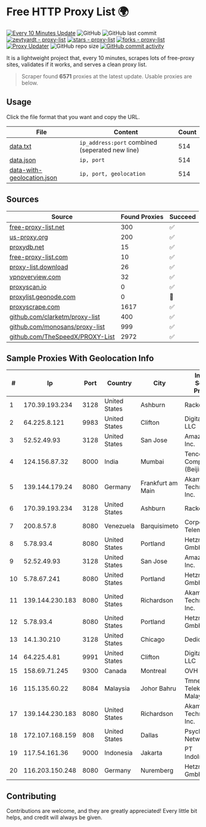 
# Free HTTP Proxy List 🌍

[![Every 10 Minutes Update](https://github.com/mertguvencli/http-proxy-list/actions/workflows/main.yml/badge.svg?branch=main)](https://github.com/mertguvencli/http-proxy-list/actions/workflows/main.yml)
![GitHub](https://img.shields.io/github/license/mertguvencli/http-proxy-list)
![GitHub last commit](https://img.shields.io/github/last-commit/mertguvencli/http-proxy-list)
[![zevtyardt - proxy-list](https://img.shields.io/static/v1?label=zevtyardt&message=proxy-list&color=blue&logo=github)](https://github.com/zevtyardt/proxy-list "Go to GitHub repo")
[![stars - proxy-list](https://img.shields.io/github/stars/zevtyardt/proxy-list?style=social)](https://github.com/zevtyardt/proxy-list)
[![forks - proxy-list](https://img.shields.io/github/forks/zevtyardt/proxy-list?style=social)](https://github.com/zevtyardt/proxy-list)
[![Proxy Updater](https://github.com/zevtyardt/proxy-list/workflows/Proxy%20Updater/badge.svg)](https://github.com/zevtyardt/proxy-list/actions?query=workflow:"Proxy+Updater")
![GitHub repo size](https://img.shields.io/github/repo-size/zevtyardt/proxy-list)
[![GitHub commit activity](https://img.shields.io/github/commit-activity/m/zevtyardt/proxy-list?logo=commits)](https://github.com/zevtyardt/proxy-list/commits/main)

It is a lightweight project that, every 10 minutes, scrapes lots of free-proxy sites, validates if it works, and serves a clean proxy list.

> Scraper found **6571** proxies at the latest update. Usable proxies are below.

## Usage

Click the file format that you want and copy the URL.

|File|Content|Count|
|----|-------|-----|
|[data.txt](https://raw.githubusercontent.com/mertguvencli/http-proxy-list/main/proxy-list/data.txt)|`ip_address:port` combined (seperated new line)|514|
|[data.json](https://raw.githubusercontent.com/mertguvencli/http-proxy-list/main/proxy-list/data.json)|`ip, port`|514|
|[data-with-geolocation.json](https://raw.githubusercontent.com/mertguvencli/http-proxy-list/main/proxy-list/data-with-geolocation.json)|`ip, port, geolocation`|514|

## Sources

|Source|Found Proxies|Succeed|
|------|-------------|-------|
|[free-proxy-list.net](https://free-proxy-list.net)|300|✅|
|[us-proxy.org](https://www.us-proxy.org)|200|✅|
|[proxydb.net](http://proxydb.net)|15|✅|
|[free-proxy-list.com](https://free-proxy-list.com/?page=&port=&type%5B%5D=http&type%5B%5D=https&up_time=0&search=Search)|10|✅|
|[proxy-list.download](https://www.proxy-list.download/HTTP)|26|✅|
|[vpnoverview.com](https://vpnoverview.com/privacy/anonymous-browsing/free-proxy-servers)|32|✅|
|[proxyscan.io](https://www.proxyscan.io)|0|✅|
|[proxylist.geonode.com](https://proxylist.geonode.com/api/proxy-list?limit=300&page=1&sort_by=lastChecked&sort_type=desc&protocols=http,https)|0|🚫|
|[proxyscrape.com](https://api.proxyscrape.com/v2/?request=displayproxies&protocol=http&timeout=10000&country=all&ssl=all&anonymity=all)|1617|✅|
|[github.com/clarketm/proxy-list](https://raw.githubusercontent.com/clarketm/proxy-list/master/proxy-list-raw.txt)|400|✅|
|[github.com/monosans/proxy-list](https://raw.githubusercontent.com/monosans/proxy-list/main/proxies/http.txt)|999|✅|
|[github.com/TheSpeedX/PROXY-List](https://raw.githubusercontent.com/TheSpeedX/PROXY-List/master/http.txt)|2972|✅|


## Sample Proxies With Geolocation Info

|#|Ip|Port|Country|City|Internet Service Provider|
|-|--|----|-------|----|-------------------------|
|1|170.39.193.234|3128|United States|Ashburn|Rackdog, LLC|
|2|64.225.8.121|9983|United States|Clifton|DigitalOcean, LLC|
|3|52.52.49.93|3128|United States|San Jose|Amazon.com, Inc.|
|4|124.156.87.32|8000|India|Mumbai|Tencent Cloud Computing (Beijing) Co|
|5|139.144.179.24|8080|Germany|Frankfurt am Main|Akamai Technologies, Inc.|
|6|170.39.193.234|3128|United States|Ashburn|Rackdog, LLC|
|7|200.8.57.8|8080|Venezuela|Barquisimeto|Corporación Telemic C.A.|
|8|5.78.93.4|8080|United States|Portland|Hetzner Online GmbH|
|9|52.52.49.93|3128|United States|San Jose|Amazon.com, Inc.|
|10|5.78.67.241|8080|United States|Portland|Hetzner Online GmbH|
|11|139.144.230.183|8080|United States|Richardson|Akamai Technologies, Inc.|
|12|5.78.93.4|8080|United States|Portland|Hetzner Online GmbH|
|13|14.1.30.210|3128|United States|Chicago|Dedicated.com|
|14|64.225.4.81|9991|United States|Clifton|DigitalOcean, LLC|
|15|158.69.71.245|9300|Canada|Montreal|OVH SAS|
|16|115.135.60.22|8084|Malaysia|Johor Bahru|Tmnet, Telekom Malaysia Bhd.|
|17|139.144.230.183|8080|United States|Richardson|Akamai Technologies, Inc.|
|18|172.107.168.159|808|United States|Dallas|Psychz Networks|
|19|117.54.161.36|9000|Indonesia|Jakarta|PT IndoInternet|
|20|116.203.150.248|8080|Germany|Nuremberg|Hetzner Online GmbH|



## Contributing

Contributions are welcome, and they are greatly appreciated! Every
little bit helps, and credit will always be given.

